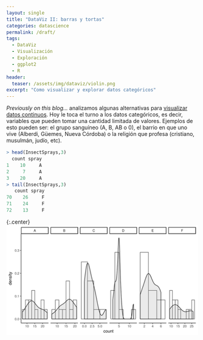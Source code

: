 ```yaml
---
layout: single
title: "DataViz II: barras y tortas"
categories: datascience
permalink: /draft/
tags:
  - DataViz
  - Visualización
  - Exploración
  - ggplot2
  - R
header:
  teaser: /assets/img/dataviz/violin.png
excerpt: "Como visualizar y explorar datos categóricos"  
---
```


<i>Previously on this blog...</i> analizamos algunas alternativas para <a href="https://germangfeler.github.io/datascience/shape-of-you/">visualizar datos continuos</a>. Hoy le toca el turno a los datos categóricos, es decir, variables que pueden tomar una cantidad limitada de valores. Ejemplos de esto pueden ser: el grupo sanguíneo (A, B, AB o 0), el barrio en que uno vive (Alberdi, Güemes, Nueva Córdoba) o la religión que profesa (cristiano, musulmán, judío, etc).



```r
> head(InsectSprays,3)
  count spray
1    10     A
2     7     A
3    20     A
> tail(InsectSprays,3)
   count spray
70    26     F
71    24     F
72    13     F
```

{:.center}
![density](/assets/img/dataviz/density.png)

